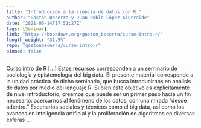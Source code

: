 ```yaml
---
title: "Introducción a la ciencia de datos con R."
author: "Gastón Becerra y Juan Pablo López Alurralde"
date: "2021-06-14T17:51:27Z"
tags: [Seminar]
link: "https://bookdown.org/gaston_becerra/curso-intro-r/"
length_weight: "31.9%"
repo: "gastonbecerra/curso-intro-r"
pinned: false
---
```


Curso intro de R [...] Estos recursos corresponden a un seminario de sociología y epistemología del big data. El presente material corresponde a la unidad práctica de dicho seminario, que busca introducirnos en análisis de datos por medio del lenguaje R. Si bien este objetivo es explícitamente de nivel introductorio, creemos que puede ser un primer paso hacia un fin necesario: acercarnos al fenómeno de los datos, con una mirada “desde adentro.” Escenarios sociales y técnicos como el big data, así como los avances en inteligencia artificial y la proliferación de algoritmos en diversas esferas ...
